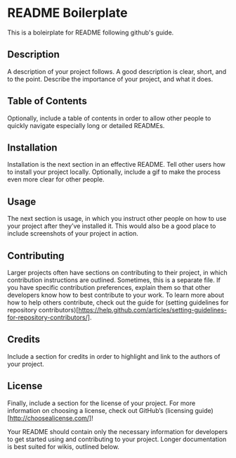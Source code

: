 # README Boilerplate
This is a boleirplate for README following github's guide.

## Description
A description of your project follows. A good description is clear, short, and to the point. Describe the importance of your project, and what it does.

## Table of Contents
Optionally, include a table of contents in order to allow other people to quickly navigate especially long or detailed READMEs.

## Installation
Installation is the next section in an effective README. Tell other users how to install your project locally. Optionally, include a gif to make the process even more clear for other people.

## Usage
The next section is usage, in which you instruct other people on how to use your project after they’ve installed it. This would also be a good place to include screenshots of your project in action.

## Contributing
Larger projects often have sections on contributing to their project, in which contribution instructions are outlined. Sometimes, this is a separate file. If you have specific contribution preferences, explain them so that other developers know how to best contribute to your work. To learn more about how to help others contribute, check out the guide for (setting guidelines for repository contributors)[https://help.github.com/articles/setting-guidelines-for-repository-contributors/].

## Credits
Include a section for credits in order to highlight and link to the authors of your project.

## License
Finally, include a section for the license of your project. For more information on choosing a license, check out GitHub’s (licensing guide)[http://choosealicense.com/]!

Your README should contain only the necessary information for developers to get started using and contributing to your project. Longer documentation is best suited for wikis, outlined below.
